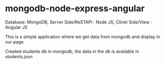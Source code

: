 # mongodb-node-express-angular

Database: MongoDB,
Server Side/ReSTAPI : Node JS,
Clinet Side/View    : Angular JS

This is a simple application where we get data from mongodb and display in our page.

Created students db in mongodb, the data in the db is available in students.json




